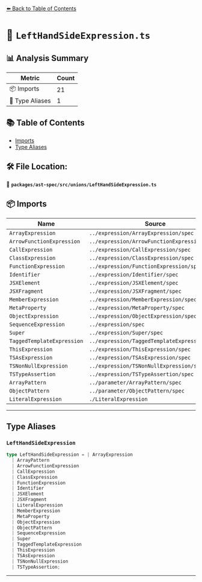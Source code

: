 [⬅️ Back to Table of Contents](../../../../index.md)

# 📄 `LeftHandSideExpression.ts`

## 📊 Analysis Summary

| Metric | Count |
|--------|-------|
| 📦 Imports | 21 |
| 📑 Type Aliases | 1 |

## 📚 Table of Contents

- [Imports](#imports)
- [Type Aliases](#type-aliases)

## 🛠️ File Location:
📂 **`packages/ast-spec/src/unions/LeftHandSideExpression.ts`**

## 📦 Imports

| Name | Source |
|------|--------|
| `ArrayExpression` | `../expression/ArrayExpression/spec` |
| `ArrowFunctionExpression` | `../expression/ArrowFunctionExpression/spec` |
| `CallExpression` | `../expression/CallExpression/spec` |
| `ClassExpression` | `../expression/ClassExpression/spec` |
| `FunctionExpression` | `../expression/FunctionExpression/spec` |
| `Identifier` | `../expression/Identifier/spec` |
| `JSXElement` | `../expression/JSXElement/spec` |
| `JSXFragment` | `../expression/JSXFragment/spec` |
| `MemberExpression` | `../expression/MemberExpression/spec` |
| `MetaProperty` | `../expression/MetaProperty/spec` |
| `ObjectExpression` | `../expression/ObjectExpression/spec` |
| `SequenceExpression` | `../expression/spec` |
| `Super` | `../expression/Super/spec` |
| `TaggedTemplateExpression` | `../expression/TaggedTemplateExpression/spec` |
| `ThisExpression` | `../expression/ThisExpression/spec` |
| `TSAsExpression` | `../expression/TSAsExpression/spec` |
| `TSNonNullExpression` | `../expression/TSNonNullExpression/spec` |
| `TSTypeAssertion` | `../expression/TSTypeAssertion/spec` |
| `ArrayPattern` | `../parameter/ArrayPattern/spec` |
| `ObjectPattern` | `../parameter/ObjectPattern/spec` |
| `LiteralExpression` | `./LiteralExpression` |


---

## Type Aliases

### `LeftHandSideExpression`

```ts
type LeftHandSideExpression = | ArrayExpression
  | ArrayPattern
  | ArrowFunctionExpression
  | CallExpression
  | ClassExpression
  | FunctionExpression
  | Identifier
  | JSXElement
  | JSXFragment
  | LiteralExpression
  | MemberExpression
  | MetaProperty
  | ObjectExpression
  | ObjectPattern
  | SequenceExpression
  | Super
  | TaggedTemplateExpression
  | ThisExpression
  | TSAsExpression
  | TSNonNullExpression
  | TSTypeAssertion;
```


---